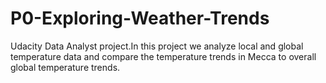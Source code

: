 # P0-Exploring-Weather-Trends
Udacity Data Analyst project.In this project we analyze local and global temperature data and compare the temperature trends in Mecca to overall global temperature trends.
